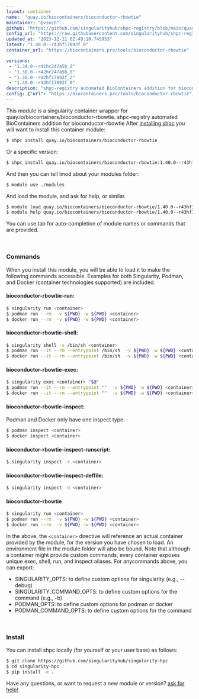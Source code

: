 ```yaml
---
layout: container
name:  "quay.io/biocontainers/bioconductor-rbowtie"
maintainer: "@vsoch"
github: "https://github.com/singularityhub/shpc-registry/blob/main/quay.io/biocontainers/bioconductor-rbowtie/container.yaml"
config_url: "https://raw.githubusercontent.com/singularityhub/shpc-registry/main/quay.io/biocontainers/bioconductor-rbowtie/container.yaml"
updated_at: "2023-12-11 02:49:10.745953"
latest: "1.40.0--r43hf17093f_0"
container_url: "https://biocontainers.pro/tools/bioconductor-rbowtie"

versions:
 - "1.34.0--r41hc247a5b_2"
 - "1.38.0--r42hc247a5b_0"
 - "1.38.0--r42hf17093f_2"
 - "1.40.0--r43hf17093f_0"
description: "shpc-registry automated BioContainers addition for bioconductor-rbowtie"
config: {"url": "https://biocontainers.pro/tools/bioconductor-rbowtie", "maintainer": "@vsoch", "description": "shpc-registry automated BioContainers addition for bioconductor-rbowtie", "latest": {"1.40.0--r43hf17093f_0": "sha256:558e5e8f8f7a4e683ac214e6fde35635c84ab02715c55676647c5c7ad5a5c061"}, "tags": {"1.34.0--r41hc247a5b_2": "sha256:a469cf2c0dec56cee3d3af3ff11472b92335fd8a15d9f0290e571bc66c4794e6", "1.38.0--r42hc247a5b_0": "sha256:49f957bbdde1fc9aad2cc37cbca44d1ebf102e42c6a6388126276672c01c3973", "1.38.0--r42hf17093f_2": "sha256:e677addbe774d99e8b762cc68c099d8e4a7f1043de3365ea8609ca15052564f4", "1.40.0--r43hf17093f_0": "sha256:558e5e8f8f7a4e683ac214e6fde35635c84ab02715c55676647c5c7ad5a5c061"}, "docker": "quay.io/biocontainers/bioconductor-rbowtie"}
---
```


This module is a singularity container wrapper for quay.io/biocontainers/bioconductor-rbowtie.
shpc-registry automated BioContainers addition for bioconductor-rbowtie
After [installing shpc](#install) you will want to install this container module:


```bash
$ shpc install quay.io/biocontainers/bioconductor-rbowtie
```

Or a specific version:

```bash
$ shpc install quay.io/biocontainers/bioconductor-rbowtie:1.40.0--r43hf17093f_0
```

And then you can tell lmod about your modules folder:

```bash
$ module use ./modules
```

And load the module, and ask for help, or similar.

```bash
$ module load quay.io/biocontainers/bioconductor-rbowtie/1.40.0--r43hf17093f_0
$ module help quay.io/biocontainers/bioconductor-rbowtie/1.40.0--r43hf17093f_0
```

You can use tab for auto-completion of module names or commands that are provided.

<br>

### Commands

When you install this module, you will be able to load it to make the following commands accessible.
Examples for both Singularity, Podman, and Docker (container technologies supported) are included.

#### bioconductor-rbowtie-run:

```bash
$ singularity run <container>
$ podman run --rm  -v ${PWD} -w ${PWD} <container>
$ docker run --rm  -v ${PWD} -w ${PWD} <container>
```

#### bioconductor-rbowtie-shell:

```bash
$ singularity shell -s /bin/sh <container>
$ podman run --it --rm --entrypoint /bin/sh  -v ${PWD} -w ${PWD} <container>
$ docker run --it --rm --entrypoint /bin/sh  -v ${PWD} -w ${PWD} <container>
```

#### bioconductor-rbowtie-exec:

```bash
$ singularity exec <container> "$@"
$ podman run --it --rm --entrypoint ""  -v ${PWD} -w ${PWD} <container> "$@"
$ docker run --it --rm --entrypoint ""  -v ${PWD} -w ${PWD} <container> "$@"
```

#### bioconductor-rbowtie-inspect:

Podman and Docker only have one inspect type.

```bash
$ podman inspect <container>
$ docker inspect <container>
```

#### bioconductor-rbowtie-inspect-runscript:

```bash
$ singularity inspect -r <container>
```

#### bioconductor-rbowtie-inspect-deffile:

```bash
$ singularity inspect -d <container>
```



#### bioconductor-rbowtie

```bash
$ singularity run <container>
$ podman run --rm  -v ${PWD} -w ${PWD} <container>
$ docker run --rm  -v ${PWD} -w ${PWD} <container>
```


In the above, the `<container>` directive will reference an actual container provided
by the module, for the version you have chosen to load. An environment file in the
module folder will also be bound. Note that although a container
might provide custom commands, every container exposes unique exec, shell, run, and
inspect aliases. For anycommands above, you can export:

 - SINGULARITY_OPTS: to define custom options for singularity (e.g., --debug)
 - SINGULARITY_COMMAND_OPTS: to define custom options for the command (e.g., -b)
 - PODMAN_OPTS: to define custom options for podman or docker
 - PODMAN_COMMAND_OPTS: to define custom options for the command

<br>

### Install

You can install shpc locally (for yourself or your user base) as follows:

```bash
$ git clone https://github.com/singularityhub/singularity-hpc
$ cd singularity-hpc
$ pip install -e .
```

Have any questions, or want to request a new module or version? [ask for help!](https://github.com/singularityhub/singularity-hpc/issues)